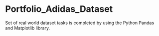 # Portfolio_Adidas_Dataset
Set of real world dataset tasks is completed by using the Python Pandas and Matplotlib library.
